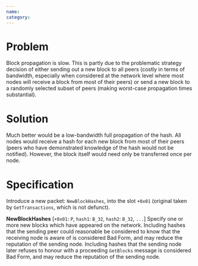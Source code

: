 ```yaml
---
name: 
category: 
---
```


# Problem

Block propagation is slow. This is partly due to the problematic strategy decision of either sending out a new block to all peers (costly in terms of bandwidth, especially when considered at the network level where most nodes will receive a block from most of their peers) or send a new block to a randomly selected subset of peers (making worst-case propagation times substantial).

# Solution

Much better would be a low-bandwidth full propagation of the hash. All nodes would receive a hash for each new block from most of their peers (peers who have demonstrated knowledge of the hash would not be notified). However, the block itself would need only be transferred once per node.

# Specification

Introduce a new packet: `NewBlockHashes`, into the slot `+0x01` (original taken by `GetTransactions`, which is not defunct).

**NewBlockHashes**
[`+0x01`: `P`, `hash1`: `B_32`, `hash2`: `B_32`, `...`] Specify one or more new blocks which have appeared on the network. Including hashes that the sending peer could reasonable be considered to know that the receiving node is aware of is considered Bad Form, and may reduce the reputation of the sending node. Including hashes that the sending node later refuses to honour with a proceeding `GetBlocks` message is considered Bad Form, and may reduce the reputation of the sending node.


